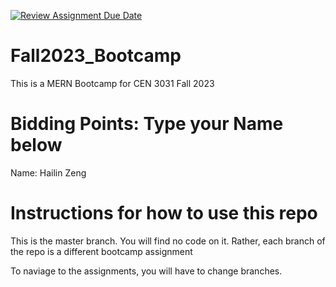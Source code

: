 [![Review Assignment Due Date](https://classroom.github.com/assets/deadline-readme-button-24ddc0f5d75046c5622901739e7c5dd533143b0c8e959d652212380cedb1ea36.svg)](https://classroom.github.com/a/9OZcWW9I)
# Fall2023_Bootcamp
This is a MERN Bootcamp for CEN 3031 Fall 2023

# Bidding Points: Type your Name below
Name: Hailin Zeng

# Instructions for how to use this repo
This is the master branch. You will find no code on it.
Rather, each branch of the repo is a different bootcamp assignment

To naviage to the assignments, you will have to change branches.

